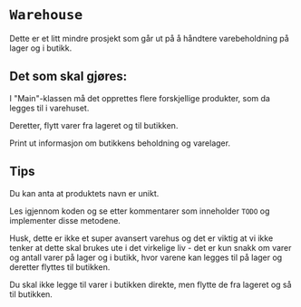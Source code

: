 # `Warehouse`

Dette er et litt mindre prosjekt som går ut på å håndtere varebeholdning på lager og i butikk.

## Det som skal gjøres:

I "Main"-klassen må det opprettes flere forskjellige produkter, som da legges til i varehuset.

Deretter, flytt varer fra lageret og til butikken.

Print ut informasjon om butikkens beholdning og varelager.

## Tips

Du kan anta at produktets navn er unikt.

Les igjennom koden og se etter kommentarer som inneholder `TODO` og implementer disse metodene.

Husk, dette er ikke et super avansert varehus og det er viktig at vi ikke tenker at dette skal brukes ute i det virkelige liv -
det er kun snakk om varer og antall varer på lager og i butikk, hvor varene kan legges til på lager og deretter flyttes til butikken.

Du skal ikke legge til varer i butikken direkte, men flytte de fra lageret og så til butikken.